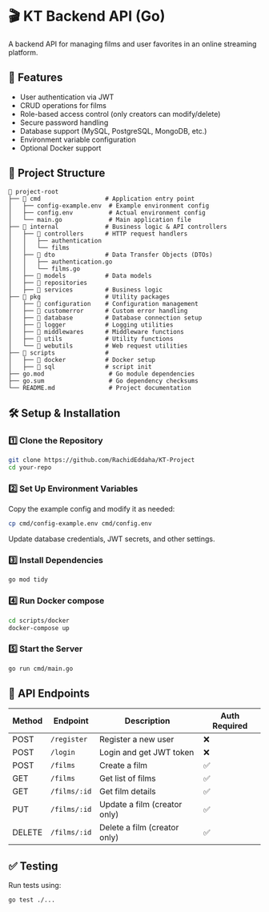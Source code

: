 # 🎬 KT Backend API (Go)

A backend API for managing films and user favorites in an online streaming platform.

## 🚀 Features

- User authentication via JWT
- CRUD operations for films
- Role-based access control (only creators can modify/delete)
- Secure password handling
- Database support (MySQL, PostgreSQL, MongoDB, etc.)
- Environment variable configuration
- Optional Docker support

## 📂 Project Structure

```
📂 project-root
├── 📂 cmd                  # Application entry point
│   ├── config-example.env  # Example environment config
│   ├── config.env          # Actual environment config
│   └── main.go             # Main application file
├── 📂 internal             # Business logic & API controllers
│   ├── 📂 controllers      # HTTP request handlers
│   │   ├── authentication
│   │   └── films
│   ├── 📂 dto              # Data Transfer Objects (DTOs)
│   │   ├── authentication.go
│   │   └── films.go
│   ├── 📂 models           # Data models
│   ├── 📂 repositories     
│   ├── 📂 services         # Business logic
├── 📂 pkg                  # Utility packages
│   ├── 📂 configuration    # Configuration management
│   ├── 📂 customerror      # Custom error handling
│   ├── 📂 database         # Database connection setup
│   ├── 📂 logger           # Logging utilities
│   ├── 📂 middlewares      # Middleware functions
│   ├── 📂 utils            # Utility functions
│   └── 📂 webutils         # Web request utilities
├── 📂 scripts              # 
│   ├── 📂 docker           # Docker setup
│   ├── 📂 sql              # script init
├── go.mod                  # Go module dependencies
├── go.sum                  # Go dependency checksums
└── README.md               # Project documentation
```

## 🛠️ Setup & Installation

### 1️⃣ Clone the Repository
```sh
git clone https://github.com/RachidEddaha/KT-Project
cd your-repo
```

### 2️⃣ Set Up Environment Variables
Copy the example config and modify it as needed:
```sh
cp cmd/config-example.env cmd/config.env
```
Update database credentials, JWT secrets, and other settings.

### 3️⃣ Install Dependencies
```sh
go mod tidy
```

### 4️⃣ Run Docker compose
```sh
cd scripts/docker
docker-compose up
```

### 5️⃣ Start the Server
```sh
go run cmd/main.go
```

## 📌 API Endpoints

| Method | Endpoint          | Description                     | Auth Required |
|--------|------------------|---------------------------------|--------------|
| POST   | `/register`      | Register a new user            | ❌ |
| POST   | `/login`         | Login and get JWT token        | ❌ |
| POST   | `/films`         | Create a film                  | ✅ |
| GET    | `/films`         | Get list of films              | ✅ |
| GET    | `/films/:id`     | Get film details               | ✅ |
| PUT    | `/films/:id`     | Update a film (creator only)   | ✅ |
| DELETE | `/films/:id`     | Delete a film (creator only)   | ✅ |

## ✅ Testing
Run tests using:
```sh
go test ./...
```